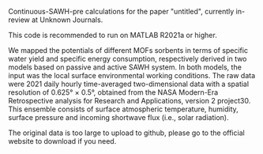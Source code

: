Continuous-SAWH-pre calculations for the paper "untitled", currently in-review at Unknown Journals.

This code is recommended to run on MATLAB R2021a or higher.

We mapped the potentials of different MOFs sorbents in terms of specific water yield and specific energy consumption, respectively derived in two models based on passive and active SAWH system. In both models, the input was the local surface environmental working conditions. The raw data were 2021 daily hourly time-averaged two-dimensional data with a spatial resolution of 0.625° × 0.5°, obtained from the NASA Modern-Era Retrospective analysis for Research and Applications, version 2 project30. This ensemble consists of surface atmospheric temperature, humidity, surface pressure and incoming shortwave flux (i.e., solar radiation).

The original data is too large to upload to github, please go to the official website to download if you need.
